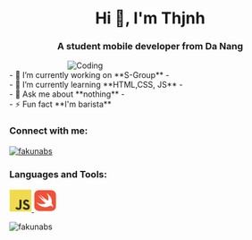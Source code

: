 
<h1 align="center">Hi 👋, I'm Thjnh</h1>
<h3 align="center">A student mobile developer from Da Nang</h3>
<img
  align="right"
  alt="Coding"
  width="400"
  src="https://c4.wallpaperflare.com/wallpaper/749/308/1001/anime-code-wallpaper-thumb.jpg"
/>
<br>
- 🔭 I’m currently working on **S-Group** - 
<br>
- 🌱 I’m currently learning **HTML,CSS, JS** -
<br>
-  💬 Ask me about **nothing** - 
<br>
-  ⚡ Fun fact **I'm barista**

<h3 align="left">Connect with me:</h3>
<p align="left">
  <a href="https://fb.com/fakunabs" target="blank"
    ><img
      align="center"
      src="https://raw.githubusercontent.com/rahuldkjain/github-profile-readme-generator/master/src/images/icons/Social/facebook.svg"
      alt="fakunabs"
      height="30"
      width="40"
  /></a>
</p>

<h3 align="left">Languages and Tools:</h3>
<p align="left">
  <!-- <a href="https://www.w3schools.com/css/" target="_blank" rel="noreferrer">
    <img
      src="https://raw.githubusercontent.com/devicons/devicon/master/icons/css3/css3-original-wordmark.svg"
      alt="css3"
      width="40"
      height="40"
    />
  </a> -->
  <!-- <a href="https://www.w3.org/html/" target="_blank" rel="noreferrer">
    <img
      src="https://raw.githubusercontent.com/devicons/devicon/master/icons/html5/html5-original-wordmark.svg"
      alt="html5"
      width="40"
      height="40"
    />
  </a> -->
  <a
    href="https://developer.mozilla.org/en-US/docs/Web/JavaScript"
    target="_blank"
    rel="noreferrer"
  >
    <img
      src="https://raw.githubusercontent.com/devicons/devicon/master/icons/javascript/javascript-original.svg"
      alt="javascript"
      width="40"
      height="40"
    />
  </a>
  <!-- <a href="https://www.photoshop.com/en" target="_blank" rel="noreferrer">
    <img
      src="https://raw.githubusercontent.com/devicons/devicon/master/icons/photoshop/photoshop-line.svg"
      alt="photoshop"
      width="40"
      height="40"
    />
  </a> -->
  <a href="https://developer.apple.com/swift/" target="_blank" rel="noreferrer">
    <img
      src="https://raw.githubusercontent.com/devicons/devicon/master/icons/swift/swift-original.svg"
      alt="swift"
      width="40"
      height="40"
    />
  </a>
</p>

<p>
  <img
    align="center"
    src="https://github-readme-stats.vercel.app/api/top-langs?username=fakunabs&show_icons=true&locale=en&layout=compact"
    alt="fakunabs"
  />
</p>


